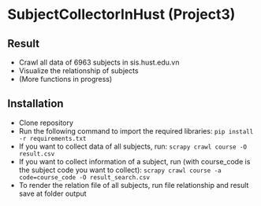 # SubjectCollectorInHust (Project3)

## Result
- Crawl all data of 6963 subjects in sis.hust.edu.vn
- Visualize the relationship of subjects
- (More functions in progress)

## Installation

- Clone repository
- Run the following command to import the required libraries:
`pip install -r requirements.txt`
- If you want to collect data of all subjects, run: 
`scrapy crawl course -O result.csv`
- If you want to collect information of a subject, run (with course_code is the subject code you want to collect):
`scrapy crawl course -a code=course_code -O result_search.csv`
- To render the relation file of all subjects, run file relationship and result save at folder output
